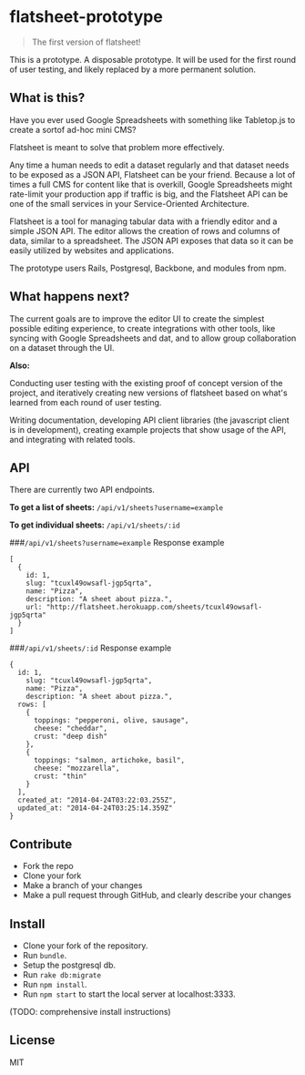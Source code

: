 # flatsheet-prototype

> The first version of flatsheet!

This is a prototype. A disposable prototype. It will be used for the first round of user testing, and likely replaced by a more permanent solution.


## What is this?

Have you ever used Google Spreadsheets with something like Tabletop.js to create a sortof ad-hoc mini CMS?

Flatsheet is meant to solve that problem more effectively.

Any time a human needs to edit a dataset regularly and that dataset needs to be exposed as a JSON API, Flatsheet can be your friend. Because a lot of times a full CMS for content like that is overkill, Google Spreadsheets might rate-limit your production app if traffic is big, and the Flatsheet API can be one of the small services in your Service-Oriented Architecture.

Flatsheet is a tool for managing tabular data with a friendly editor and a simple JSON API. The editor allows the creation of rows and columns of data, similar to a spreadsheet. The JSON API exposes that data so it can be easily utilized by websites and applications.

The prototype users Rails, Postgresql, Backbone, and modules from npm.

## What happens next?

The current goals are to improve the editor UI to create the simplest possible editing experience, to create integrations with other tools, like syncing with Google Spreadsheets and dat, and to allow group collaboration on a dataset through the UI.

**Also:**

Conducting user testing with the existing proof of concept version of the project, and iteratively creating new versions of flatsheet based on what's learned from each round of user testing.

Writing documentation, developing API client libraries (the javascript client is in development), creating example projects that show usage of the API, and integrating with related tools.

## API

There are currently two API endpoints.

**To get a list of sheets:** `/api/v1/sheets?username=example`

**To get individual sheets:** `/api/v1/sheets/:id`

###`/api/v1/sheets?username=example` Response example

```
[
  {
    id: 1,
    slug: "tcuxl49owsafl-jgp5qrta",
    name: "Pizza",
    description: "A sheet about pizza.",
    url: "http://flatsheet.herokuapp.com/sheets/tcuxl49owsafl-jgp5qrta"
  }
]
```

###`/api/v1/sheets/:id` Response example

```
{
  id: 1,
    slug: "tcuxl49owsafl-jgp5qrta",
    name: "Pizza",
    description: "A sheet about pizza.",
  rows: [
    {
      toppings: "pepperoni, olive, sausage",
      cheese: "cheddar",
      crust: "deep dish"
    },
    {
      toppings: "salmon, artichoke, basil",
      cheese: "mozzarella",
      crust: "thin"
    }
  ],
  created_at: "2014-04-24T03:22:03.255Z",
  updated_at: "2014-04-24T03:25:14.359Z"
}
```

## Contribute
- Fork the repo
- Clone your fork
- Make a branch of your changes
- Make a pull request through GitHub, and clearly describe your changes


## Install
- Clone your fork of the repository.
- Run `bundle`.
- Setup the postgresql db.
- Run `rake db:migrate`
- Run `npm install`.
- Run `npm start` to start the local server at localhost:3333.

(TODO: comprehensive install instructions)


## License
MIT